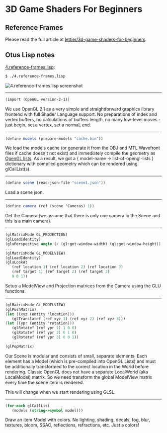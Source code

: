 # 3D Game Shaders For Beginners

## Reference Frames

Please read the full article at [lettier/3d-game-shaders-for-beginners](https://github.com/lettier/3d-game-shaders-for-beginners/blob/master/sections/reference-frames.md).

## Otus Lisp notes

[4.reference-frames.lisp](../4.reference-frames.lisp):
```bash
$ ./4.reference-frames.lisp
```

![4.reference-frames.lisp screenshot](https://i.imgur.com/v3E2e8s.png)

---
```scheme
(import (OpenGL version-2-1))
```

We use OpenGL 2.1 as a very simple and straightforward graphics library frontend with full Shader Language support.
No preparations of index and vertex buffers, no calculations of buffers length, no many low-level moves - just begin, set a vertex, set a normal, end.

---
```scheme
(define models (prepare-models "cache.bin"))
```

We load the models cache (or generate it from the OBJ and MTL Wavefront files if cache doesn't not exist) and immediately compile the geometry as [OpenGL lists](https://www.glprogramming.com/red/chapter07.html).
As a result, we got a { model-name -> list-of-opengl-lists } dictionary with compiled geometry which can be rendered using glCallList(s).

---
```scheme
(define scene (read-json-file "scene1.json"))
```

Load a scene json.

---
```scheme
(define camera (ref (scene 'Cameras) 1))
```

Get the Camera (we assume that there is only one camera in the Scene and this is a main camera).

---
```scheme
(glMatrixMode GL_PROJECTION)
(glLoadIdentity)
(gluPerspective angle (/ (gl:get-window-width) (gl:get-window-height)) 0.1 100)
...
(glMatrixMode GL_MODELVIEW)
(glLoadIdentity)
(gluLookAt
   (ref location 1) (ref location 2) (ref location 3)
   (ref target 1) (ref target 2) (ref target 3)
   0 0 1))
```

Setup a ModelView and Projection matrices from the Camera using the GLU functions.

---
```scheme
(glMatrixMode GL_MODELVIEW)
(glPushMatrix)
(let ((xyz (entity 'location)))
   (glTranslatef (ref xyz 1) (ref xyz 2) (ref xyz 3)))
(let ((ypr (entity 'rotation)))
   (glRotatef (ref ypr 1) 1 0 0)
   (glRotatef (ref ypr 2) 0 1 0)
   (glRotatef (ref ypr 3) 0 0 1))
   ...
(glPopMatrix)
```

Our Scene is modular and consists of small, separate elements. Each element has a Model (which is pre-compiled into OpenGL Lists) and must be additionally transformed to the correct location in the World before rendering.
Classic OpenGL does not have a separate LocalWorld (aka LocalModel) matrix. So we need transform the global ModelView matrix every time the scene item is rendered.

This will change when we start rendering using GLSL.

---
```scheme
(for-each glCallList
   (models (string->symbol model)))
```

Draw an item Model with colors. No lighting, shading, decals, fog, blur, textures, bloom, SSAO, reflections, refractions, etc. Just a colors!
